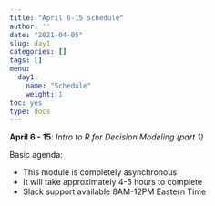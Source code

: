 ```yaml
---
title: "April 6-15 schedule"
author: ''
date: "2021-04-05"
slug: day1
categories: []
tags: []
menu:
  day1:
    name: "Schedule"
    weight: 1
toc: yes
type: docs
---
```


**April 6 - 15**: *Intro to R for Decision Modeling (part 1)* 

Basic agenda:

- This module is completely asynchronous
- It will take approximately 4-5 hours to complete
- Slack support available 8AM-12PM Eastern Time




